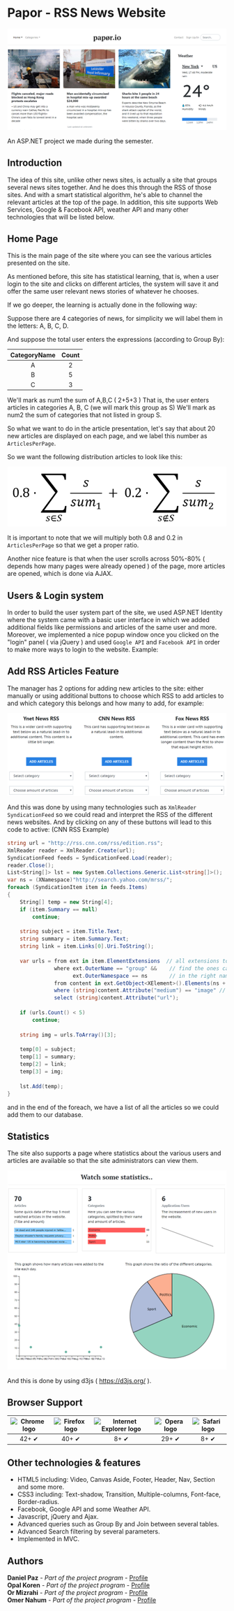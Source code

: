 # Papor - RSS News Website

![Presentation Project](/src/mainview.png)

An ASP.NET project we made during the semester.

## Introduction

The idea of this site, unlike other news sites, is actually a site that groups several news sites together. And he does this through the RSS of those sites.
And with a smart statistical algorithm, he's able to channel the relevant articles at the top of the page.
In addition, this site supports Web Services, Google & Facebook API, weather API and many other technologies that will be listed below.

## Home Page

This is the main page of the site where you can see the various articles presented on the site.

As mentioned before, this site has statistical learning, that is, when a user login to the site and clicks on different articles, the system will save it and offer the same user relevant news stories of whatever he chooses.

If we go deeper, the learning is actually done in the following way:

Suppose there are 4 categories of news, for simplicity we will label them in the letters: A, B, C, D.

And suppose the total user enters the expressions (according to Group By):


| CategoryName | Count |
| :---: | :---: |
| A | 2 |
| B | 5 |
| C | 3 |

We'll mark as num1 the sum of A,B,C ( 2+5+3 )
That is, the user enters articles in categories A, B, C (we will mark this group as S)
We'll mark as num2 the sum of categories that not listed in group S.

So what we want to do in the article presentation, let's say that about 20 new articles are displayed on each page, and we label this number as ```ArticlesPerPage```.

So we want the following distribution articles to look like this:

<p align="center">
  <img src="/src/formula1.png">
</p>

It is important to note that we will multiply both 0.8 and 0.2 in ```ArticlesPerPage``` so that we get a proper ratio.

Another nice feature is that when the user scrolls across 50%-80% ( depends how many pages were already opened ) of the page, more articles are opened, which is done via AJAX.

## Users & Login system

In order to build the user system part of the site, we used ASP.NET Identity where the system came with a basic user interface in which we added additional fields like permissions and articles of the same user and more.
Moreover, we implemented a nice popup window once you clicked on the "login" panel ( via jQuery )
and used ```Google API``` and ```Facebook API``` in order to make more ways to login to the website. Example:


## Add RSS Articles Feature

The manager has 2 options for adding new articles to the site: either manually or using additional buttons to choose which RSS to add articles to and which category this belongs and how many to add, for example:


<p align="center">
  <img src="/src/rssadd.png" width="750">
</p>

And this was done by using many technologies such as ```XmlReader``` ```SyndicationFeed``` so we could read and interpret the RSS of the different news websites.
And by clicking on any of these buttons will lead to this code to active: (CNN RSS Example)

```csharp
string url = "http://rss.cnn.com/rss/edition.rss";
XmlReader reader = XmlReader.Create(url);
SyndicationFeed feeds = SyndicationFeed.Load(reader);
reader.Close();
List<String[]> lst = new System.Collections.Generic.List<string[]>();
var ns = (XNamespace)"http://search.yahoo.com/mrss/";
foreach (SyndicationItem item in feeds.Items)
{
	String[] temp = new String[4];
	if (item.Summary == null)
		continue;

	string subject = item.Title.Text;
	string summary = item.Summary.Text;
	string link = item.Links[0].Uri.ToString();

	var urls = from ext in item.ElementExtensions  // all extensions to ext
			   where ext.OuterName == "group" &&    // find the ones called group
					 ext.OuterNamespace == ns       // in the right namespace
			   from content in ext.GetObject<XElement>().Elements(ns + "content")
			   where (string)content.Attribute("medium") == "image" // if that medium is an image
			   select (string)content.Attribute("url");

	if (urls.Count() < 5)
		continue;

	string img = urls.ToArray()[3];

	temp[0] = subject;
	temp[1] = summary;
	temp[2] = link;
	temp[3] = img;

	lst.Add(temp);
}
```

and in the end of the foreach, we have a list of all the articles so we could add them to our database.

## Statistics

The site also supports a page where statistics about the various users and articles are available so that the site administrators can view them.

<p align="center">
  <img src="/src/statistics.png">
</p>

And this is done by using d3js ( https://d3js.org/ ).

## Browser Support

| <img src="http://raphamorim.io/assets/images/browser-support/chrome.png" width="100px" height="100px" alt="Chrome logo"> | <img src="http://raphamorim.io/assets/images/browser-support/firefox.png" width="100px" height="100px" alt="Firefox logo"> | <img src="http://raphamorim.io/assets/images/browser-support/ie.png" width="100px" height="100px" alt="Internet Explorer logo"> | <img src="http://raphamorim.io/assets/images/browser-support/opera.png" width="100px" height="100px" alt="Opera logo"> | <img src="http://raphamorim.io/assets/images/browser-support/safari.png" width="100px" height="100px" alt="Safari logo"> |
|:---:|:---:|:---:|:---:|:---:|
| 42+ ✔ | 40+ ✔ | 8+ ✔ | 29+ ✔ |  8+ ✔ |


## Other technologies & features

* HTML5 including: Video, Canvas Aside, Footer, Header, Nav, Section and some more.
* CSS3 including: Text-shadow, Transition, Multiple-columns, Font-face, Border-radius.
* Facebook, Google API and some Weather API.
* Javascript, jQuery and Ajax.
* Advanced queries such as Group By and Join between several tables.
* Advanced Search filtering by several parameters.
* Implemented in MVC.

## Authors

**Daniel Paz** - *Part of the project program* - [Profile](https://github.com/DanielPaz6)<br />
**Opal Koren** - *Part of the project program* - [Profile](https://github.com/OpalKo93/)<br />
**Or Mizrahi** - *Part of the project program* - [Profile](https://github.com/OrMizrahi/)<br />
**Omer Nahum** - *Part of the project program* - [Profile](https://github.com/OmerNahum/)

